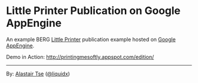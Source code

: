Little Printer Publication on Google AppEngine
==============================================

An example BERG [Little Printer]() publication example hosted on [Google AppEngine]().

Demo in Action: <http://printingmesoftly.appspot.com/edition/>

[LittlePrinter]: http://remote.bergcloud.com/developers
[Google AppEngine]: http://developers.google.com/appengine/

---

By: [Alastair Tse](http://www.liquidx.net/) ([@liquidx](http://twitter.com/liquidx))
